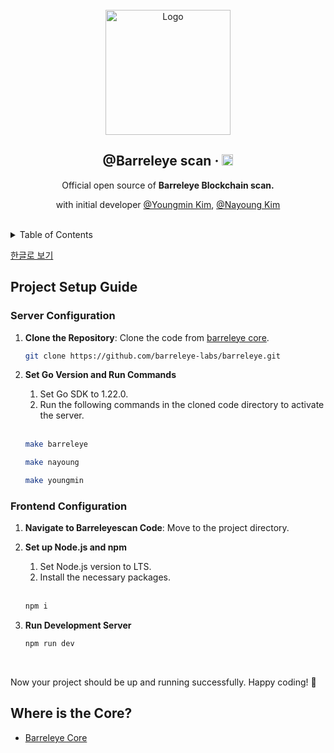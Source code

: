 <br/>

<div align="center">
  <a href="https://barreleyescan.com/dashboard">
    <img src="https://github.com/k930503/k930503/assets/48827393/15d2445b-b46f-4056-92c8-6ec18115f29e" alt="Logo"  height="200">
  </a>

  <br />

  <h2>@Barreleye scan &middot; <img src="https://img.shields.io/badge/npm package-@lts-success" alt="npm" height="18"/></h2>

  <p align="center">
   Official open source of <b>Barreleye Blockchain scan. </b>

 
  with initial developer [@Youngmin Kim](https://github.com/k930503), [@Nayoung Kim](https://github.com/usiyoung)

  
</a></h6>
  </p>
</div>

<br>

<details>
  <summary>Table of Contents</summary>
  <ol>
    <li><a href="#server_configuration">Server Configuration</a></li>
    <li><a href="#frontend_configuration">Frontend Configuration</a></li>
  </ol>
</details>



[한글로 보기](https://github.com/barreleye-labs/barreleyescan/blob/develop/readme_kr.md)



## Project Setup Guide

### Server Configuration

1. **Clone the Repository**: Clone the code from [barreleye core](https://github.com/barreleye-labs/barreleye).
   
   ```bash
   git clone https://github.com/barreleye-labs/barreleye.git
   ```

2. **Set Go Version and Run Commands**
   1. Set Go SDK to 1.22.0.
   2. Run the following commands in the cloned code directory to activate the server.

   <br/>

   
    ```bash
   make barreleye
    ```

    ```bash
   make nayoung
    ```


    ```bash
   make youngmin
    ```

### Frontend Configuration

1. **Navigate to Barreleyescan Code**: Move to the project directory.

2. **Set up Node.js and npm**
   1. Set Node.js version to LTS.
   2. Install the necessary packages.


   <br/>

   
    ```bash
   npm i
    ```

3. **Run Development Server**
   ```bash
   npm run dev
   ```


<br/>

Now your project should be up and running successfully. Happy coding! 🚀

## Where is the Core?
- [Barreleye Core](https://github.com/barreleye-labs/barreleye)

